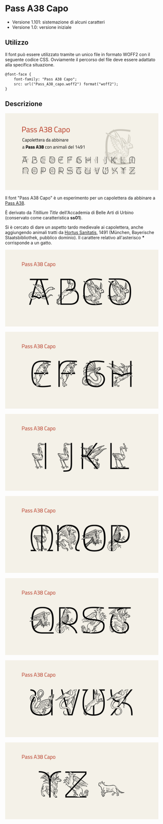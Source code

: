 # Pass A38 Capo

* Versione 1.101: sistemazione di alcuni caratteri
* Versione 1.0: versione iniziale

## Utilizzo
Il font può essere utilizzato tramite un unico file in formato WOFF2 con il seguente codice CSS. Ovviamente il percorso del file deve essere adattato alla specifica situazione.

    @font-face {
        font-family: "Pass A38 Capo";
        src: url("Pass_A38_capo.woff2") format("woff2");
    }

## Descrizione

![image](images/Pass_A38_capo_1.jpg)

Il font "Pass A38 Capo" è un esperimento per un capolettera da abbinare a [Pass A38](https://github.com/m-casanova/Pass-A38).

È derivato da _Titillium Title_ dell'Accademia di Belle Arti di Urbino (conservato come caratteristica __ss01__).

Si è cercato di dare un aspetto tardo medievale ai capolettera, anche aggiungendo animali tratti da [Hortus Sanitatis](https://www.digitale-sammlungen.de/de/view/bsb00027846), 1491 (München, Bayerische Staatsbibliothek, pubblico dominio).
Il carattere relativo all'asterisco __*__ corrisponde a un gatto.

![image](images/Pass_A38_capo_2.jpg)

![image](images/Pass_A38_capo_3.jpg)

![image](images/Pass_A38_capo_4.jpg)

![image](images/Pass_A38_capo_5.jpg)

![image](images/Pass_A38_capo_6.jpg)

![image](images/Pass_A38_capo_7.jpg)

![image](images/Pass_A38_capo_8.jpg)
